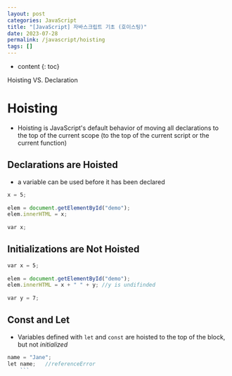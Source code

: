 ```yaml
---
layout: post
categories: JavaScript
title: "[JavaScript] 자바스크립트 기초 (호이스팅)"
date: 2023-07-28
permalink: /javascript/hoisting
tags: []
---
```

* content
{: toc}

Hoisting VS. Declaration




# Hoisting
- Hoisting is JavaScript's default behavior of moving all declarations to the top of the current scope (to the top of the current script or the current function)
## Declarations are Hoisted
- a variable can be used before it has been declared
```js
x = 5; 
  
elem = document.getElementById("demo");  
elem.innerHTML = x;   
  
var x; 
```

## Initializations are Not Hoisted
```js
var x = 5; 
  
elem = document.getElementById("demo");   
elem.innerHTML = x + " " + y; //y is undifinded          
  
var y = 7;
```

## Const and Let
- Variables defined with `let` and `const` are hoisted to the top of the block, but not _initialized_
```js
name = "Jane";  
let name;   //referenceError
	```